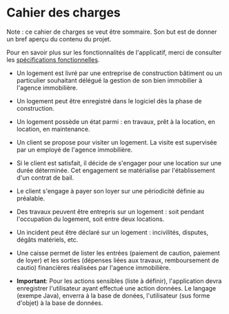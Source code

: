 
# Cahier des charges

Note : ce cahier de charges se veut être sommaire. Son but est de donner un bref aperçu du contenu du projet.

Pour en savoir plus sur les fonctionnalités de l'applicatif, merci de consulter les [spécifications fonctionnelles](https://github.com/AimegaelBoudzoumou/pl-sql-app-immo/blob/main/3-%20Sp%C3%A9cifications%20fonctionnelles.md).

- Un logement est livré par une entreprise de construction bâtiment ou un particulier souhaitant délégué la gestion de son bien immobilier à l'agence immobilière.

- Un logement peut être enregistré dans le logiciel dès la phase de construction.

- Un logement possède un état parmi : en travaux, prêt à la location, en location, en maintenance.

- Un client se propose pour visiter un logement. La visite est supervisée par un employé de l'agence immobilière. 

- Si le client est satisfait, il décide de s'engager pour une location sur une durée déterminée. Cet engagement se matérialise par l'établissement d'un contrat de bail.

- Le client s'engage à payer son loyer sur une périodicité définie au préalable.

- Des travaux peuvent être entrepris sur un logement : soit pendant l'occupation du logement, soit entre deux locations.

- Un incident peut être déclaré sur un logement : incivilités, disputes, dégâts matériels, etc.

- Une caisse permet de lister les entrées (paiement de caution, paiement de loyer) et les sorties (dépenses liées aux travaux, remboursement de cautio) financières réalisées par l'agence immobilière.

- __Important__: Pour les actions sensibles (liste à définir), l'application devra enregistrer l'utilisateur ayant effectué une action données. Le langage (exempe Java), enverra à la base de donées, l'utilisateur (sus forme d'objet) à la base de données.
